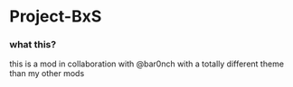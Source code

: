 # Project-BxS

### what this? 
this is a mod in collaboration with @bar0nch with a totally different theme than my other mods
